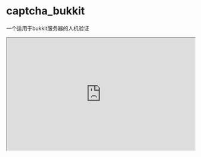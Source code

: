 # captcha_bukkit
一个适用于bukkit服务器的人机验证
<br>
<div style="position: relative; padding: 30% 45%;">
<iframe style="position: absolute; width: 100%; height: 100%; left: 0; top: 0;" src="https://player.bilibili.com/player.html?isOutside=true&aid=114342263525425&bvid=BV1bpdfYtEYw&cid=29432679399&p=1" frameborder="1" scrolling="yes" width="320" height="240"</iframe>
</div>
***所有尝试进入服务器的玩家都会要求写一道数学题，如果多次回答错误将会被封禁一段时间后才可继续尝试***
<br>
如果回答错误到一定次数，就会对那个ip进行短时间的封禁
<br>
如果你认为每个玩家进来都要答题过于麻烦，可以搭配[gun_bot插件](https://github.com/cyf112233/gun_bot "一个简单的检测假人攻击的插件")使用，这样就会在防御期间开启算术问答，正常情况下玩家可以直接进入
<br>
以下为配置文件
<br>
```
# 最大尝试次数
max-attempts: 3

# 封禁时长（秒）
ban-duration: 300

# 答案范围
answer-min: 2
answer-max: 10
```
